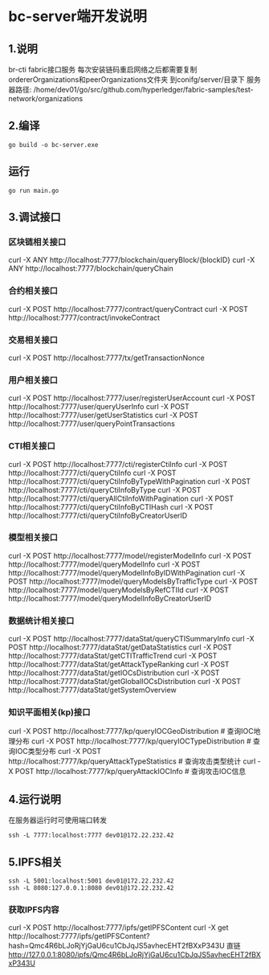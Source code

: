 # bc-server端开发说明
## 1.说明
br-cti fabric接口服务
每次安装链码重启网络之后都需要复制ordererOrganizations和peerOrganizations文件夹
到conifg/server/目录下
服务器路径:
/home/dev01/go/src/github.com/hyperledger/fabric-samples/test-network/organizations
## 2.编译
```
go build -o bc-server.exe
```
## 运行
```
go run main.go
```

## 3.调试接口
### 区块链相关接口
curl -X ANY http://localhost:7777/blockchain/queryBlock/{blockID} 
curl -X ANY http://localhost:7777/blockchain/queryChain

### 合约相关接口
curl -X POST http://localhost:7777/contract/queryContract
curl -X POST http://localhost:7777/contract/invokeContract

### 交易相关接口
curl -X POST http://localhost:7777/tx/getTransactionNonce

### 用户相关接口
curl -X POST http://localhost:7777/user/registerUserAccount
curl -X POST http://localhost:7777/user/queryUserInfo
curl -X POST http://localhost:7777/user/getUserStatistics
curl -X POST http://localhost:7777/user/queryPointTransactions

### CTI相关接口
curl -X POST http://localhost:7777/cti/registerCtiInfo
curl -X POST http://localhost:7777/cti/queryCtiInfo
curl -X POST http://localhost:7777/cti/queryCtiInfoByTypeWithPagination
curl -X POST http://localhost:7777/cti/queryCtiInfoByType
curl -X POST http://localhost:7777/cti/queryAllCtiInfoWithPagination
curl -X POST http://localhost:7777/cti/queryCtiInfoByCTIHash
curl -X POST http://localhost:7777/cti/queryCtiInfoByCreatorUserID

### 模型相关接口
curl -X POST http://localhost:7777/model/registerModelInfo
curl -X POST http://localhost:7777/model/queryModelInfo
curl -X POST http://localhost:7777/model/queryModelInfoByIDWithPagination
curl -X POST http://localhost:7777/model/queryModelsByTrafficType
curl -X POST http://localhost:7777/model/queryModelsByRefCTIId
curl -X POST http://localhost:7777/model/queryModelInfoByCreatorUserID

### 数据统计相关接口
curl -X POST http://localhost:7777/dataStat/queryCTISummaryInfo
curl -X POST http://localhost:7777/dataStat/getDataStatistics
curl -X POST http://localhost:7777/dataStat/getCTITrafficTrend
curl -X POST http://localhost:7777/dataStat/getAttackTypeRanking
curl -X POST http://localhost:7777/dataStat/getIOCsDistribution
curl -X POST http://localhost:7777/dataStat/getGlobalIOCsDistribution
curl -X POST http://localhost:7777/dataStat/getSystemOverview

### 知识平面相关(kp)接口
curl -X POST http://localhost:7777/kp/queryIOCGeoDistribution # 查询IOC地理分布
curl -X POST http://localhost:7777/kp/queryIOCTypeDistribution # 查询IOC类型分布
curl -X POST http://localhost:7777/kp/queryAttackTypeStatistics # 查询攻击类型统计
curl -X POST http://localhost:7777/kp/queryAttackIOCInfo # 查询攻击IOC信息

## 4.运行说明
在服务器运行时可使用端口转发
```shell
ssh -L 7777:localhost:7777 dev01@172.22.232.42
```
## 5.IPFS相关
```shell
ssh -L 5001:localhost:5001 dev01@172.22.232.42
ssh -L 8080:127.0.0.1:8080 dev01@172.22.232.42
```
### 获取IPFS内容
curl -X POST http://localhost:7777/ipfs/getIPFSContent
curl -X get http://localhost:7777/ipfs/getIPFSContent?hash=Qmc4R6bLJoRjYjGaU6cu1CbJqJS5avhecEHT2fBXxP343U
直链
http://127.0.0.1:8080/ipfs/Qmc4R6bLJoRjYjGaU6cu1CbJqJS5avhecEHT2fBXxP343U
